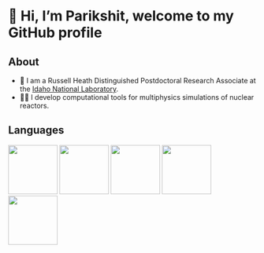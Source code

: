 # 👋 Hi, I’m Parikshit, welcome to my GitHub profile

## About 
- 💼 I am a Russell Heath Distinguished Postdoctoral Research Associate at the [Idaho National Laboratory](https://www.inl.gov).
- 🧑‍💻 I develop computational tools for multiphysics simulations of nuclear reactors. 

## Languages

<img src="https://upload.wikimedia.org/wikipedia/commons/1/18/ISO_C%2B%2B_Logo.svg" width="100" height="100">  <img src="https://upload.wikimedia.org/wikipedia/commons/1/19/C_Logo.png" width="100" height="100">  <img src="https://upload.wikimedia.org/wikipedia/commons/thumb/c/c3/Python-logo-notext.svg/438px-Python-logo-notext.svg.png" width="100" height="100"> <img src="https://upload.wikimedia.org/wikipedia/commons/b/b8/Fortran_logo.svg" width="100" height="100">  <img src="https://upload.wikimedia.org/wikipedia/commons/thumb/6/68/TeX_logo.svg/800px-TeX_logo.svg.png" height="100">

<!---
#### Stats

<a href="https://github.com/parikshitbajpai">
  <img height="137px" src="https://github-readme-stats.vercel.app/api?username=parikshitbajpai&hide_title=true&hide_border=true&show_icons=true&include_all_commits=true&count_private=true&line_height=21&theme=dracula" />
  <img height="137px" src="https://github-readme-stats.vercel.app/api/top-langs/?username=parikshitbajpai&hide=html,java&hide_title=true&hide_border=true&layout=compact&langs_count=6&theme=dracula" />
</a>


parikshitbajpai/parikshitbajpai is a ✨ special ✨ repository because its `README.md` (this file) appears on your GitHub profile.
You can click the Preview link to take a look at your changes.

- 👀 I’m interested in computational science and open-source scientific softwares
- 🌱 I’m currently learning ...
- 💞️ I’m looking to collaborate on ...
- 📫 How to reach me ...
--->
